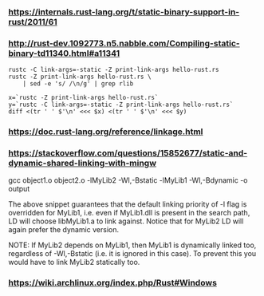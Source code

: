 
### https://internals.rust-lang.org/t/static-binary-support-in-rust/2011/61

### http://rust-dev.1092773.n5.nabble.com/Compiling-static-binary-td11340.html#a11341

    rustc -C link-args=-static -Z print-link-args hello-rust.rs
    rustc -Z print-link-args hello-rust.rs \
        | sed -e 's/ /\n/g' | grep rlib

    x=`rustc -Z print-link-args hello-rust.rs`
    y=`rustc -C link-args=-static -Z print-link-args hello-rust.rs`
    diff <(tr ' ' $'\n' <<< $x) <(tr ' ' $'\n' <<< $y)

### https://doc.rust-lang.org/reference/linkage.html


### https://stackoverflow.com/questions/15852677/static-and-dynamic-shared-linking-with-mingw

gcc object1.o object2.o -lMyLib2 -Wl,-Bstatic -lMyLib1 -Wl,-Bdynamic -o output

The above snippet guarantees that the default linking priority of -l flag is overridden for MyLib1, i.e. even if MyLib1.dll is present in the search path, LD will choose libMyLib1.a to link against. Notice that for MyLib2 LD will again prefer the dynamic version.

NOTE: If MyLib2 depends on MyLib1, then MyLib1 is dynamically linked too, regardless of -Wl,-Bstatic (i.e. it is ignored in this case). To prevent this you would have to link MyLib2 statically too.

### https://wiki.archlinux.org/index.php/Rust#Windows
